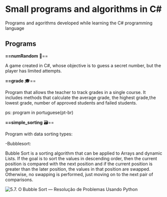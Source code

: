 # Small programs and algorithms in C#

Programs and agorithms developed while learning the C# programming language



## Programs
**==numRandom** :game_die:==

A game created in C#, whose objective is to guess a secret number, but the player has limited attempts. 

**==grade** :mortar_board:==

Program that allows the teacher to track grades in a single course. It includes methods that calculate the average grade, the highest grade,the lowest grade, number of approved students and  failed students.

ps: program in portuguese(pt-br)

**==simple_sorting** :card_file_box:==

Program with data sorting types:

-Bubblesort:

Bubble Sort is a sorting algorithm that can be applied to Arrays and dynamic Lists. If the goal is to sort the values in descending order, then the current position is compared with the next position and if the current position is greater than the later position, the values in that position are swapped. Otherwise, no swapping is performed, just moving on to the next pair of comparisons.


![5.7. O Bubble Sort — Resolução de Problemas Usando Python](https://panda.ime.usp.br/panda/static/pythonds_pt/_images/bubblepass.png)
